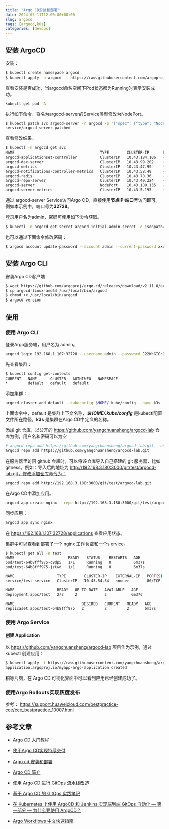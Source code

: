 ```yaml
---
title: "Argo CD安装和部署"
date: 2024-05-11T12:00:00+08:00
slug: argocd
tags: [argocd,k8s]
categories: [devops]
---
```


## 安装 ArgoCD

安装：

```bash
$ kubectl create namespace argocd
$ kubectl apply -n argocd -f https://raw.githubusercontent.com/argoproj/argo-cd/stable/manifests/install.yaml
```

查看安装是否成功，当argocd命名空间下Pod状态都为Running时表示安装成功。

```bash
kubectl get pod -A
```

执行如下命令，将名为argocd-server的Service类型修改为NodePort。

```bash
$ kubectl patch svc argocd-server -n argocd -p '{"spec": {"type": "NodePort"}}'
service/argocd-server patched
```

查看修改结果。

```bash
$ kubectl -n argocd get svc
NAME                                      TYPE        CLUSTER-IP      EXTERNAL-IP   PORT(S)                      AGE
argocd-applicationset-controller          ClusterIP   10.43.184.106   <none>        7000/TCP,8080/TCP            24h
argocd-dex-server                         ClusterIP   10.43.99.202    <none>        5556/TCP,5557/TCP,5558/TCP   24h
argocd-metrics                            ClusterIP   10.43.47.99     <none>        8082/TCP                     24h
argocd-notifications-controller-metrics   ClusterIP   10.43.58.49     <none>        9001/TCP                     24h
argocd-redis                              ClusterIP   10.43.70.36     <none>        6379/TCP                     24h
argocd-repo-server                        ClusterIP   10.43.40.224    <none>        8081/TCP,8084/TCP            24h
argocd-server                             NodePort    10.43.180.135   <none>        80:31912/TCP,443:32728/TCP   24h
argocd-server-metrics                     ClusterIP   10.43.5.195     <none>        8083/TCP                     24h
```

通过 argocd-server Service访问Argo CD，直接使用**节点IP:端口号**访问即可。例如本示例中，端口号为**32728**。

登录用户名为admin，密码可使用如下命令获取。

```bash
$ kubectl -n argocd get secret argocd-initial-admin-secret -o jsonpath="{.data.password}" | base64 -d;echo
```

也可以通过下面命令修改密码：

```bash
$ argocd account update-password --account admin --current-password xxxx --new-password xxxx
```

## 安装 Argo CLI

安装Argo CD客户端

```bash
$ wget https://github.com/argoproj/argo-cd/releases/download/v2.11.0/argocd-linux-amd64
$ cp argocd-linux-amd64 /usr/local/bin/argocd
$ chmod +x /usr/local/bin/argocd
$ argocd version
```



## 使用

### 使用 Argo CLI

登录Argo服务端，用户名为 admin。

```bash
argocd login 192.168.1.107:32728 --username admin --password J22WcGIGcDnbmOtB
```

先查看集群：

```bash
$ kubectl config get-contexts
CURRENT   NAME      CLUSTER   AUTHINFO   NAMESPACE
*         default   default   default
```

添加集群：

```bash
argocd cluster add default --kubeconfig $HOME/.kube/config --name k3s
```

上面命令中，default 是集群上下文名称，***$HOME/.kube/config*** 是kubectl配置文件所在路径，**k3s** 是集群在Argo CD中定义的名称。

添加 git 仓库，以公开的 https://github.com/yangchuansheng/argocd-lab 仓库为例，用户名和密码可以为空

```bash
# argocd repo add https://github.com/yangchuansheng/argocd-lab.git --username <username> --password <password>
argocd repo add https://github.com/yangchuansheng/argocd-lab.git
```

在服务器里访问 github 会超时，可以将该仓库导入自己搭建的 git 服务器，比如 gitness。例如：导入后的地址为 http://192.168.3.180:3000/git/test/argocd-lab.git，修改添加仓库命令为：

```bash
argocd repo add http://192.168.3.180:3000/git/test/argocd-lab.git
```

在Argo CD中添加应用。

```bash
argocd app create nginx --repo http://192.168.3.180:3000/git/test/argocd-lab.git --path dev --dest-server https://192.168.1.107:6443 --dest-namespace test
```

同步应用：

```bash
argocd app sync nginx
```

在 https://192.168.1.107:32728/applications 查看应用状态。

集群中可以查看到部署了一个 nginx 工作负载和一个s ervice。

```bash
$ kubectl get all -n test
NAME                        READY   STATUS    RESTARTS   AGE
pod/test-64b8fff975-c9dp5   1/1     Running   0          6m37s
pod/test-64b8fff975-jztwd   1/1     Running   0          6m37s

NAME                   TYPE        CLUSTER-IP    EXTERNAL-IP   PORT(S)   AGE
service/test-service   ClusterIP   10.43.54.34   <none>        80/TCP    6m37s

NAME                   READY   UP-TO-DATE   AVAILABLE   AGE
deployment.apps/test   2/2     2            2           6m37s

NAME                              DESIRED   CURRENT   READY   AGE
replicaset.apps/test-64b8fff975   2         2         2       6m37s
```

### 使用 Argo Service

#### 创建 Application

以 https://github.com/yangchuansheng/argocd-lab 项目作为示例，通过 kubectl 创建应用：

```bash
$ kubectl apply -f https://raw.githubusercontent.com/yangchuansheng/argocd-lab/main/application.yaml
application.argoproj.io/myapp-argo-application created
```

稍等片刻，在 Argo CD 可视化界面中可以看到应用已经创建成功了。

### 使用Argo Rollouts实现灰度发布

参考： https://support.huaweicloud.com/bestpractice-cce/cce_bestpractice_10007.html

## 参考文章

- [Argo CD 入门教程](https://icloudnative.io/posts/getting-started-with-argocd/)
- [使用Argo CD实现持续交付](https://support.huaweicloud.com/bestpractice-cce/cce_bestpractice_10007.html)

- [Argo cd 安装和部署](https://www.jobcher.com/argocd/)
- [Argo CD 简介](https://mafeifan.com/DevOps/K8s/k8s-%E5%9F%BA%E7%A1%80-%E4%BD%BF%E7%94%A8argocd.html)
- [使用 Argo CD 进行 GitOps 流水线改造](https://www.51cto.com/article/768181.html)

- [基于 Argo CD 的 GitOps 实践笔记](https://www.aneasystone.com/archives/2023/05/gitops-with-argocd.html)
- [在 Kubernetes 上使用 ArgoCD 和 Jenkins 实现端到端 GitOps 自动化 — 第一部分 — 为什么要使用 ArgoCD？](https://emrah-t.medium.com/extending-your-ci-cd-pipeline-with-gitops-an-end-to-end-automation-with-argocd-and-jenkins-on-f6c39b3dcb21)

- [Argo Workflows 中文快速指南](https://cloud.tencent.com/developer/article/2226811)
